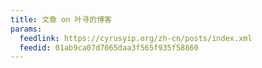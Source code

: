 ```yaml
---
title: 文章 on 叶寻的博客
params:
  feedlink: https://cyrusyip.org/zh-cn/posts/index.xml
  feedid: 01ab9ca07d7065daa3f565f935f58860
---
```

